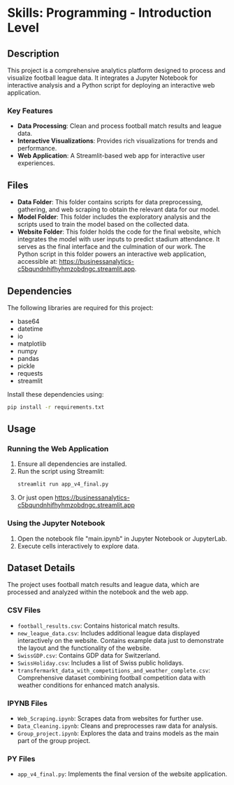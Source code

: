 
# Skills: Programming - Introduction Level

## Description
This project is a comprehensive analytics platform designed to process and visualize football league data. It integrates a Jupyter Notebook for interactive analysis and a Python script for deploying an interactive web application.

### Key Features
- **Data Processing**: Clean and process football match results and league data.
- **Interactive Visualizations**: Provides rich visualizations for trends and performance.
- **Web Application**: A Streamlit-based web app for interactive user experiences.

## Files
- **Data Folder**: This folder contains scripts for data preprocessing, gathering, and web scraping to obtain the relevant data for our model.
- **Model Folder**: This folder includes the exploratory analysis and the scripts used to train the model based on the collected data.
- **Website Folder**: This folder holds the code for the final website, which integrates the model with user inputs to predict stadium attendance. It serves as the final interface and the culmination of our work. The Python script in this folder powers an interactive web application, accessible at: https://businessanalytics-c5bqundnhifhyhmzobdngc.streamlit.app.

## Dependencies
The following libraries are required for this project:
- base64
- datetime
- io
- matplotlib
- numpy
- pandas
- pickle
- requests
- streamlit

Install these dependencies using:
```bash
pip install -r requirements.txt
```

## Usage

### Running the Web Application
1. Ensure all dependencies are installed.
2. Run the script using Streamlit:
   ```bash
   streamlit run app_v4_final.py
   ```
3. Or just open https://businessanalytics-c5bqundnhifhyhmzobdngc.streamlit.app

### Using the Jupyter Notebook
1. Open the notebook file "main.ipynb" in Jupyter Notebook or JupyterLab.
2. Execute cells interactively to explore data.

## Dataset Details
The project uses football match results and league data, which are processed and analyzed within the notebook and the web app.

### CSV Files
- `football_results.csv`: Contains historical match results.
- `new_league_data.csv`: Includes additional league data displayed interactively on the website. Contains example data just to demonstrate the layout and the functionality of the website.
- `SwissGDP.csv`: Contains GDP data for Switzerland.
- `SwissHoliday.csv`: Includes a list of Swiss public holidays.
- `transfermarkt_data_with_competitions_and_weather_complete.csv`: Comprehensive dataset combining football competition data with weather conditions for enhanced match analysis.

### IPYNB Files
- `Web_Scraping.ipynb`: Scrapes data from websites for further use.
- `Data_Cleaning.ipynb`: Cleans and preprocesses raw data for analysis.
- `Group_project.ipynb`: Explores the data and trains models as the main part of the group project.

### PY Files
- `app_v4_final.py`: Implements the final version of the website application.
